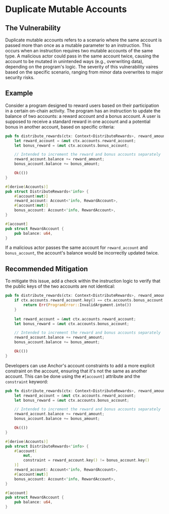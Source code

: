 # Duplicate Mutable Accounts
## The Vulnerability
Duplicate mutable accounts refers to a scenario where the same account is passed more than once as a mutable parameter to an instruction.
This occurs when an instruction requires two mutable accounts of the same type. A malicious actor could pass in the same account twice,
causing the account to be mutated in unintended ways (e.g., overwriting data), depending on the program's logic. The severity of this
vulnerability vaires based on the specific scenario, ranging from minor data overwrites to major security risks.

## Example
Consider a program designed to reward users based on their participation in a certain on-chain activity. The program has an instruction to
update the balance of two accounts: a reward account and a bonus account. A user is supposed to receive a standard reward in one account and
a potential bonus in another account, based on specific criteria:
```rust
pub fn distribute_rewards(ctx: Context<DistributeRewards>, reward_amount: u64, bonus_amount: u64) -> Result<()> {
    let reward_account = &mut ctx.accounts.reward_account;
    let bonus_reward = &mut ctx.accounts.bonus_account;

    // Intended to increment the reward and bonus accounts separately
    reward_account.balance += reward_amount;
    bonus_account.balance += bonus_amount;

    Ok(())
}

#[derive(Accounts)]
pub struct DistributeRewards<'info> {
    #[account(mut)]
    reward_account: Account<'info, RewardAccount>,
    #[account(mut)]
    bonus_account: Account<'info, RewardAccount>,
}

#[account]
pub struct RewardAccount {
    pub balance: u64,
}
```

If a malicious actor passes the same account for `reward_account` and `bonus_account`, the account's balance would be incorrectly updated twice.

## Recommended Mitigation
To mitigate this issue, add a check within the instruction logic to verify that the public keys of the two accounts are not identical:
```rust
pub fn distribute_rewards(ctx: Context<DistributeRewards>, reward_amount: u64, bonus_amount: u64) -> Result<()> {
    if ctx.accounts.reward_account.key() == ctx.accounts.bonus_account.key() {
        return Err(ProgramError::InvalidArgument.into())
    }
    
    let reward_account = &mut ctx.accounts.reward_account;
    let bonus_reward = &mut ctx.accounts.bonus_account;

    // Intended to increment the reward and bonus accounts separately
    reward_account.balance += reward_amount;
    bonus_account.balance += bonus_amount;

    Ok(())
}
```

Developers can use Anchor's account constraints to add a more explicit constraint on the account, ensuring that it's not the same as
another account. This can be done using the `#[account]` attribute and the `constraint` keyword:
```rust
pub fn distribute_rewards(ctx: Context<DistributeRewards>, reward_amount: u64, bonus_amount: u64) -> Result<()> {
    let reward_account = &mut ctx.accounts.reward_account;
    let bonus_reward = &mut ctx.accounts.bonus_account;

    // Intended to increment the reward and bonus accounts separately
    reward_account.balance += reward_amount;
    bonus_account.balance += bonus_amount;

    Ok(())
}

#[derive(Accounts)]
pub struct DistributeRewards<'info> {
    #[account(
        mut,
        constraint = reward_account.key() != bonus_account.key()
    )]
    reward_account: Account<'info, RewardAccount>,
    #[account(mut)]
    bonus_account: Account<'info, RewardAccount>,
}

#[account]
pub struct RewardAccount {
    pub balance: u64,
}
```